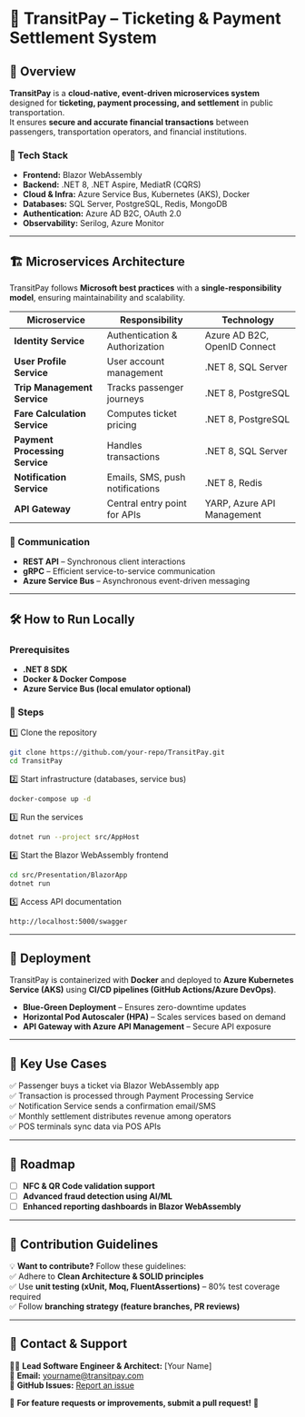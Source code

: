 ﻿# 🚆 TransitPay – Ticketing & Payment Settlement System

## 📌 Overview  
**TransitPay** is a **cloud-native, event-driven microservices system** designed for **ticketing, payment processing, and settlement** in public transportation.  
It ensures **secure and accurate financial transactions** between passengers, transportation operators, and financial institutions.  

### 🔗 Tech Stack  
- **Frontend:** Blazor WebAssembly  
- **Backend:** .NET 8, .NET Aspire, MediatR (CQRS)  
- **Cloud & Infra:** Azure Service Bus, Kubernetes (AKS), Docker  
- **Databases:** SQL Server, PostgreSQL, Redis, MongoDB  
- **Authentication:** Azure AD B2C, OAuth 2.0  
- **Observability:** Serilog, Azure Monitor  

---

## 🏗 Microservices Architecture  
TransitPay follows **Microsoft best practices** with a **single-responsibility model**, ensuring maintainability and scalability.

| Microservice                   | Responsibility | Technology |
|--------------------------------|---------------|-------------|
| **Identity Service**           | Authentication & Authorization | Azure AD B2C, OpenID Connect |
| **User Profile Service**       | User account management | .NET 8, SQL Server |
| **Trip Management Service**    | Tracks passenger journeys | .NET 8, PostgreSQL |
| **Fare Calculation Service**   | Computes ticket pricing | .NET 8, PostgreSQL |
| **Payment Processing Service** | Handles transactions | .NET 8, SQL Server |
| **Notification Service**       | Emails, SMS, push notifications | .NET 8, Redis |
| **API Gateway**                | Central entry point for APIs | YARP, Azure API Management |

### 📡 Communication  
- **REST API** – Synchronous client interactions  
- **gRPC** – Efficient service-to-service communication  
- **Azure Service Bus** – Asynchronous event-driven messaging  

---

## 🛠 How to Run Locally  
### Prerequisites  
- **.NET 8 SDK**  
- **Docker & Docker Compose**  
- **Azure Service Bus (local emulator optional)**  

### 🔹 Steps  
1️⃣ Clone the repository  
```sh
git clone https://github.com/your-repo/TransitPay.git
cd TransitPay
```
2️⃣ Start infrastructure (databases, service bus)  
```sh
docker-compose up -d
```
3️⃣ Run the services  
```sh
dotnet run --project src/AppHost
```
4️⃣ Start the Blazor WebAssembly frontend  
```sh
cd src/Presentation/BlazorApp
dotnet run
```
5️⃣ Access API documentation  
```sh
http://localhost:5000/swagger
```

---

## 🚀 Deployment  
TransitPay is containerized with **Docker** and deployed to **Azure Kubernetes Service (AKS)** using **CI/CD pipelines (GitHub Actions/Azure DevOps)**.  

- **Blue-Green Deployment** – Ensures zero-downtime updates  
- **Horizontal Pod Autoscaler (HPA)** – Scales services based on demand  
- **API Gateway with Azure API Management** – Secure API exposure  

---

## 📜 Key Use Cases  
✅ Passenger buys a ticket via Blazor WebAssembly app  
✅ Transaction is processed through Payment Processing Service  
✅ Notification Service sends a confirmation email/SMS  
✅ Monthly settlement distributes revenue among operators  
✅ POS terminals sync data via POS APIs  

---

## 🎯 Roadmap  
- [ ] **NFC & QR Code validation support**  
- [ ] **Advanced fraud detection using AI/ML**  
- [ ] **Enhanced reporting dashboards in Blazor WebAssembly**  

---

## 🤝 Contribution Guidelines  
💡 **Want to contribute?** Follow these guidelines:  
✅ Adhere to **Clean Architecture & SOLID principles**  
✅ Use **unit testing (xUnit, Moq, FluentAssertions)** – 80% test coverage required  
✅ Follow **branching strategy (feature branches, PR reviews)**  

---

## 📧 Contact & Support  
👨‍💻 **Lead Software Engineer & Architect:** [Your Name]  
📧 **Email:** yourname@transitpay.com  
📂 **GitHub Issues:** [Report an issue](https://github.com/your-repo/TransitPay/issues)  

🚀 **For feature requests or improvements, submit a pull request!** 🚀  
